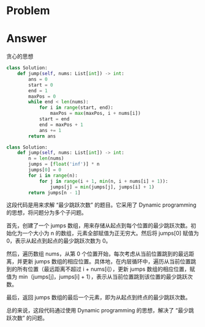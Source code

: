 # Problem
# Answer
贪心的思想
```python
class Solution:
    def jump(self, nums: List[int]) -> int:
        ans = 0
        start = 0
        end = 1
        maxPos = 0
        while end < len(nums):
            for i in range(start, end):
                maxPos = max(maxPos, i + nums[i])
            start = end      
            end = maxPos + 1
            ans += 1          
        return ans
```

```python
class Solution:
    def jump(self, nums: List[int]) -> int:
        n = len(nums)
        jumps = [float('inf')] * n
        jumps[0] = 0
        for i in range(n):
            for j in range(i + 1, min(n, i + nums[i] + 1)):
                jumps[j] = min(jumps[j], jumps[i] + 1)
        return jumps[n - 1]
```
这段代码是用来求解 “最少跳跃次数” 的题目。它采用了 Dynamic programming 的思想，将问题分为多个子问题。

首先，创建了一个 jumps 数组，用来存储从起点到每个位置的最少跳跃次数。初始化为一个大小为 n 的数组，元素全部赋值为正无穷大。然后将 jumps[0] 赋值为 0，表示从起点到起点的最少跳跃次数为 0。

然后，遍历数组 nums，从第 0 个位置开始，每次考虑从当前位置跳到的最远距离，并更新 jumps 数组的相应位置。具体地，在内层循环中，遍历从当前位置跳到的所有位置（最远距离不超过 i + nums[i]），更新 jumps 数组的相应位置，赋值为 min（jumps[j]，jumps[i] + 1），表示从当前位置跳到该位置的最少跳跃次数。

最后，返回 jumps 数组的最后一个元素，即为从起点到终点的最少跳跃次数。

总的来说，这段代码通过使用 Dynamic programming 的思想，解决了 “最少跳跃次数” 的问题。